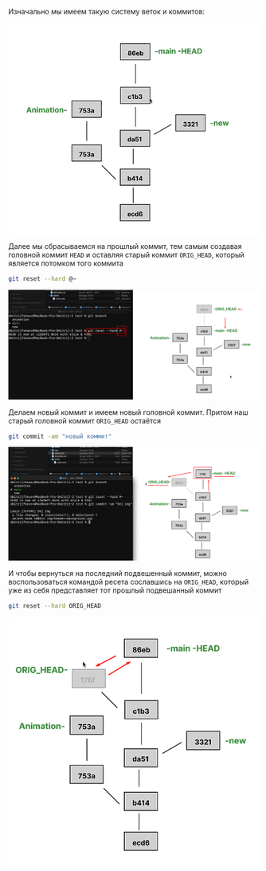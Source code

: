 
Изначально мы имеем такую систему веток и коммитов:

![](_png/Pasted%20image%2020221031192200.png)

Далее мы сбрасываемся на прошлый коммит, тем самым создавая головной коммит `HEAD` и оставляя старый коммит `ORIG_HEAD`, который является потомком того коммита 

```bash
git reset --hard @~
```
![](_png/Pasted%20image%2020221031192204.png)

Делаем новый коммит и имеем новый головной коммит. Притом наш старый головной коммит `ORIG_HEAD` остаётся

```bash
git commit -am "новый коммит"
```
![](_png/Pasted%20image%2020221031192309.png)

И чтобы вернуться на последний подвешенный коммит, можно воспользоваться командой ресета сославшись на `ORIG_HEAD`, который уже из себя представляет тот прошлый подвешанный коммит

```bash
git reset --hard ORIG_HEAD
```
![](_png/Pasted%20image%2020221031192528.png)